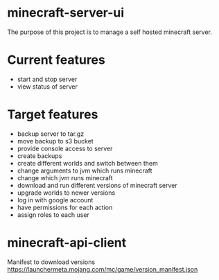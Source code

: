 # minecraft-server-ui

The purpose of this project is to manage a self hosted minecraft server.

# Current features

* start and stop server
* view status of server

# Target features

* backup server to tar.gz
* move backup to s3 bucket
* provide console access to server
* create backups
* create different worlds and switch between them
* change arguments to jvm which runs minecraft
* change which jvm runs minecraft
* download and run different versions of minecraft server
* upgrade worlds to newer versions
* log in with google account
* have permissions for each action
* assign roles to each user

# minecraft-api-client

Manifest to download versions https://launchermeta.mojang.com/mc/game/version_manifest.json
